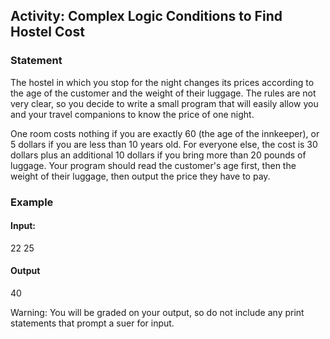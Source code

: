 ## Activity: Complex Logic Conditions to Find Hostel Cost
### Statement

The hostel in which you stop for the night changes its prices according to the age of the customer and the weight of their luggage. The rules are not very clear, so you decide to write a small program that will easily allow you and your travel companions to know the price of one night.

One room costs nothing if you are exactly 60 (the age of the innkeeper), or 5 dollars if you are less than 10 years old. For everyone else, the cost is 30 dollars plus an additional 10 dollars if you bring more than 20 pounds of luggage. Your program should read the customer's age first, then the weight of their luggage, then output the price they have to pay.

### Example

#### Input:

22
25

#### Output

40

Warning: You will be graded on your output, so do not include any print statements that prompt a suer for input.
